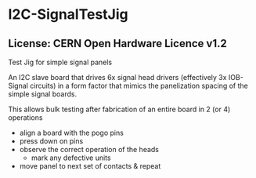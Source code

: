 # I2C-SignalTestJig
## License: CERN Open Hardware Licence v1.2

Test Jig for simple signal panels

An I2C slave board that drives 6x signal head drivers (effectively 3x IOB-Signal circuits)
in a form factor that mimics the panelization spacing of the simple signal boards.

This allows bulk testing after fabrication of an entire board in 2 (or 4) operations 
  * align a board with the pogo pins
  * press down on pins
  * observe the correct operation of the heads
     * mark any defective units
  * move panel to next set of contacts & repeat
